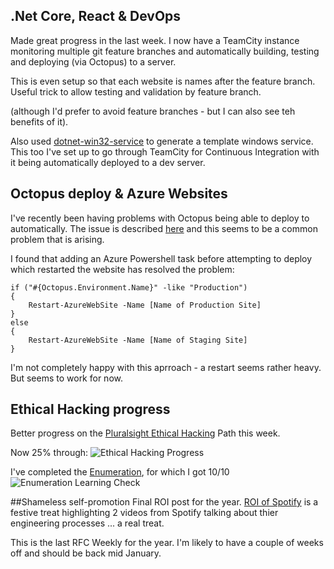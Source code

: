 ## .Net Core, React & DevOps
Made great progress in the last week.  I now have a TeamCity instance monitoring multiple git feature branches and automatically building, testing and deploying (via Octopus) to a server.

This is even setup so that each website is names after the feature branch.  Useful trick to allow testing and validation by feature branch.

(although I'd prefer to avoid feature branches - but I can also see teh benefits of it).

Also used [dotnet-win32-service](https://github.com/dasMulli/dotnet-win32-service) to generate a template windows service.  This too I've set up to go through TeamCity for Continuous Integration with it being automatically deployed to a dev server.

## Octopus deploy & Azure Websites
I've recently been having problems with Octopus being able to deploy to automatically.  The issue is described [here](http://help.octopusdeploy.com/discussions/problems/49838-enable-appoffline-is-true-azure-web-app-still-fails-with-error_file_in_use) and this seems to be a common problem that is arising.

I found that adding an Azure Powershell task before attempting to deploy which restarted the website has resolved the problem:

```
if ("#{Octopus.Environment.Name}" -like "Production")
{
    Restart-AzureWebSite -Name [Name of Production Site]
}
else
{
    Restart-AzureWebSite -Name [Name of Staging Site]
}
```
I'm not completely happy with this aprroach - a restart seems rather heavy.  But seems to work for now.

## Ethical Hacking progress
Better progress on the [Pluralsight Ethical Hacking](https://app.pluralsight.com/paths/certificate/ethical-hacking) Path this week.

Now 25% through:
![Ethical Hacking Progress](/media/blog/rfc-weekly-26th-December-2016/PluralsightEHPath.PNG)

I've completed the [Enumeration](https://app.pluralsight.com/library/courses/ethical-hacking-enumeration/table-of-contents), for which I got 10/10
![Enumeration Learning Check](/media/blog/rfc-weekly-26th-December-2016/enumeration-LearningCheck.PNG)

##Shameless self-promotion
Final ROI post for the year.  [ROI of Spotify](blog/roi-of-spotify) is a festive treat highlighting 2 videos from Spotify talking about thier engineering processes ... a real treat.

This is the last RFC Weekly for the year.  I'm likely to have a couple of weeks off and should be back mid January.
